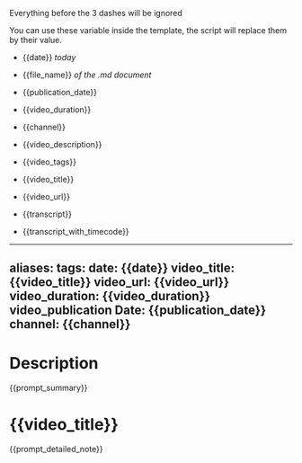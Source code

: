 Everything before the 3 dashes will be ignored

You can use these variable inside the template, the script will replace them by their value.
- {{date}} *today*
- {{file_name}} *of the .md document*
- {{publication_date}}
- {{video_duration}}
- {{channel}}
- {{video_description}}
- {{video_tags}}
- {{video_title}}
- {{video_url}}
- {{transcript}}


- {{transcript_with_timecode}}


---
aliases: 
tags: 
date: {{date}}
video_title: {{video_title}}
video_url: {{video_url}}
video_duration: {{video_duration}}
video_publication Date: {{publication_date}}
channel: {{channel}}
---


# Description
{{prompt_summary}}


# {{video_title}}
{{prompt_detailed_note}}
